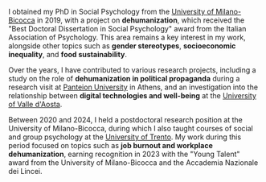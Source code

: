 I obtained my PhD in Social Psychology from the [University of Milano-Bicocca](https://en.unimib.it/) in 2019, with a project on **dehumanization**, which received the "Best Doctoral Dissertation in Social Psychology" award from the Italian Association of Psychology. This area remains a key interest in my work, alongside other topics such as **gender stereotypes**, **socioeconomic inequality**, and **food sustainability**.

Over the years, I have contributed to various research projects, including a study on the role of **dehumanization in political propaganda** during a research visit at [Panteion University](https://www.panteion.gr/en/) in Athens, and an investigation into the relationship between **digital technologies and well-being** at the [University of Valle d'Aosta](https://www.univda.it/international/en/).

Between 2020 and 2024, I held a postdoctoral research position at the University of Milano-Bicocca, during which I also taught courses of social and group psychology at the [University of Trento](https://www.unitn.it/en). My work during this period focused on topics such as **job burnout and workplace dehumanization**, earning recognition in 2023 with the "Young Talent" award from the University of Milano-Bicocca and the Accademia Nazionale dei Lincei.
